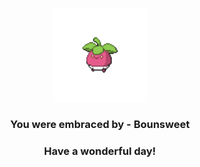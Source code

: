 <p align="center">
    <img src="https://raw.githubusercontent.com/PokeAPI/sprites/master/sprites/pokemon/761.png" width="150" height="150">
</p>
<h3 align="center">You were embraced by - <b>Bounsweet</b></h3>
<h3 align="center">Have a wonderful day!</h3>
